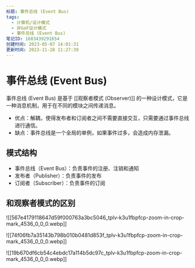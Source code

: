 ```yaml
---
标题: 事件总线 (Event Bus)
tags:
  - 计算机/设计模式
  - 非GoF设计模式
  - 事件总线 (Event Bus)
笔记ID: 1683439291654
创建时间: 2023-05-07 14:01:31
更新时间: 2023-11-28 11:27:39
---
```


# 事件总线 (Event Bus)

事件总线 (Event Bus) 是基于 [[观察者模式 (Observer)]] 的一种设计模式，它是一种消息机制，用于在不同的模块之间传递消息。

- 优点：解耦，使得发布者和订阅者之间不需要直接交互，只需要通过事件总线进行通信。
- 缺点：事件总线是一个全局的单例，如果事件过多，会造成内存泄漏。

## 模式结构

- 事件总线（Event Bus）：负责事件的注册、注销和通知
- 发布者（Publisher）：负责事件的发布
- 订阅者（Subscriber）：负责事件的订阅

## 和观察者模式的区别

![[567e4179118647d59f000763a3bc5046_tplv-k3u1fbpfcp-zoom-in-crop-mark_4536_0_0_0.webp]]

![[74f06fb7a35143b798b010b0481d853f_tplv-k3u1fbpfcp-zoom-in-crop-mark_4536_0_0_0.webp]]

![[19b670df6cb54c4ebdc17a114b5dc97c_tplv-k3u1fbpfcp-zoom-in-crop-mark_4536_0_0_0.webp]]
